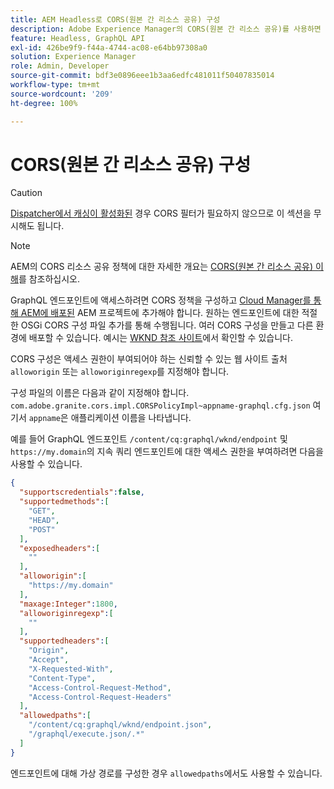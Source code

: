 ```yaml
---
title: AEM Headless로 CORS(원본 간 리소스 공유) 구성
description: Adobe Experience Manager의 CORS(원본 간 리소스 공유)를 사용하면 Headless 웹 애플리케이션에서 AEM에 대한 클라이언트측 호출을 할 수 있습니다. GraphQL 엔드포인트에 대한 액세스를 활성화하려면 CORS 구성이 필요합니다.
feature: Headless, GraphQL API
exl-id: 426be9f9-f44a-4744-ac08-e64bb97308a0
solution: Experience Manager
role: Admin, Developer
source-git-commit: bdf3e0896eee1b3aa6edfc481011f50407835014
workflow-type: tm+mt
source-wordcount: '209'
ht-degree: 100%

---
```


# CORS(원본 간 리소스 공유) 구성

>[!CAUTION]
>
>[Dispatcher에서 캐싱이 활성화된](/help/headless/deployment/dispatcher-caching.md) 경우 CORS 필터가 필요하지 않으므로 이 섹션을 무시해도 됩니다.

>[!NOTE]
>
>AEM의 CORS 리소스 공유 정책에 대한 자세한 개요는 [CORS(원본 간 리소스 공유) 이해](https://experienceleague.adobe.com/docs/experience-manager-learn/foundation/security/understand-cross-origin-resource-sharing.html?lang=ko-KR#understand-cross-origin-resource-sharing-(cors))를 참조하십시오.

GraphQL 엔드포인트에 액세스하려면 CORS 정책을 구성하고 [Cloud Manager를 통해 AEM에 배포된](/help/implementing/cloud-manager/deploy-code.md) AEM 프로젝트에 추가해야 합니다. 원하는 엔드포인트에 대한 적절한 OSGi CORS 구성 파일 추가를 통해 수행됩니다. 여러 CORS 구성을 만들고 다른 환경에 배포할 수 있습니다. 예시는 [WKND 참조 사이트](https://github.com/adobe/aem-guides-wknd/tree/master/ui.config/src/main/content/jcr_root/apps/wknd/osgiconfig)에서 확인할 수 있습니다.

CORS 구성은 액세스 권한이 부여되어야 하는 신뢰할 수 있는 웹 사이트 출처 `alloworigin` 또는 `alloworiginregexp`를 지정해야 합니다.

구성 파일의 이름은 다음과 같이 지정해야 합니다. `com.adobe.granite.cors.impl.CORSPolicyImpl~appname-graphql.cfg.json` 여기서 `appname`은 애플리케이션 이름을 나타냅니다.

예를 들어 GraphQL 엔드포인트 `/content/cq:graphql/wknd/endpoint` 및 `https://my.domain`의 지속 쿼리 엔드포인트에 대한 액세스 권한을 부여하려면 다음을 사용할 수 있습니다.

```json
{
  "supportscredentials":false,
  "supportedmethods":[
    "GET",
    "HEAD",
    "POST"
  ],
  "exposedheaders":[
    ""
  ],
  "alloworigin":[
    "https://my.domain"
  ],
  "maxage:Integer":1800,
  "alloworiginregexp":[
    ""
  ],
  "supportedheaders":[
    "Origin",
    "Accept",
    "X-Requested-With",
    "Content-Type",
    "Access-Control-Request-Method",
    "Access-Control-Request-Headers"
  ],
  "allowedpaths":[
    "/content/cq:graphql/wknd/endpoint.json",
    "/graphql/execute.json/.*"
  ]
}
```

엔드포인트에 대해 가상 경로를 구성한 경우 `allowedpaths`에서도 사용할 수 있습니다.
